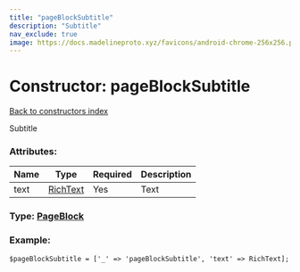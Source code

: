```yaml
---
title: "pageBlockSubtitle"
description: "Subtitle"
nav_exclude: true
image: https://docs.madelineproto.xyz/favicons/android-chrome-256x256.png
---
```

# Constructor: pageBlockSubtitle  
[Back to constructors index](/API_docs/constructors/index.html)



Subtitle

### Attributes:

| Name     |    Type       | Required | Description |
|----------|---------------|----------|-------------|
|text|[RichText](/API_docs/types/RichText.html) | Yes|Text|



### Type: [PageBlock](/API_docs/types/PageBlock.html)


### Example:

```
$pageBlockSubtitle = ['_' => 'pageBlockSubtitle', 'text' => RichText];
```  
